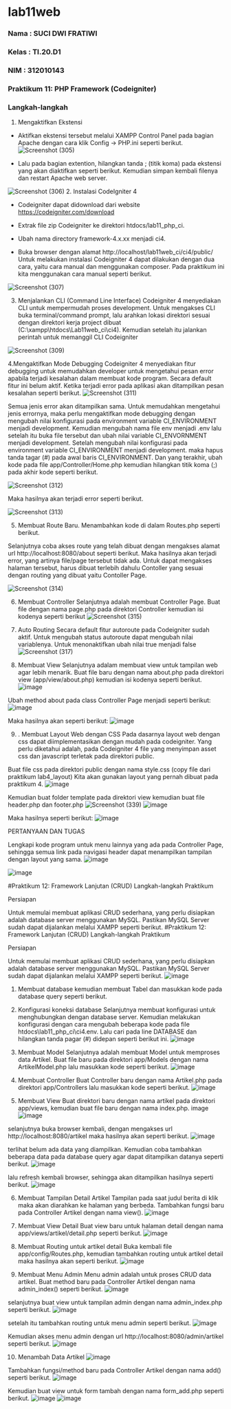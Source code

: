 # lab11web

### Nama  : SUCI DWI FRATIWI
### Kelas : TI.20.D1
### NIM   : 312010143

### Praktikum 11: PHP Framework (Codeigniter)
### Langkah-langkah
1. Mengaktifkan Ekstensi
- Aktifkan ekstensi tersebut melalui XAMPP Control Panel pada bagian Apache dengan cara klik Config -> PHP.ini seperti berikut.
![Screenshot (305)](https://user-images.githubusercontent.com/101787968/174429021-75e0a8f6-05ad-4e6a-879d-249a21ce13b0.png)

- Lalu pada bagian extention, hilangkan tanda ; (titik koma) pada ekstensi yang akan diaktifkan seperti berikut. Kemudian simpan kembali filenya dan restart Apache web server.

![Screenshot (306)](https://user-images.githubusercontent.com/101787968/174429090-20ae8c50-880e-4841-b7a5-cdff8ffdeb6c.png)
2. Instalasi CodeIgniter 4
- Codeigniter dapat didownload dari website https://codeigniter.com/download

- Extrak file zip Codeigniter ke direktori htdocs/lab11_php_ci.

- Ubah nama directory framework-4.x.xx menjadi ci4.

- Buka browser dengan alamat http://localhost/lab11web_ci/ci4/public/ Untuk melakukan instalasi Codeigniter 4 dapat dilakukan dengan dua cara, yaitu cara manual dan menggunakan composer. Pada praktikum ini kita menggunakan cara manual seperti berikut.

![Screenshot (307)](https://user-images.githubusercontent.com/101787968/174429120-3832949c-3b63-4198-b068-3227019d9da5.png)

3. Menjalankan CLI (Command Line Interface)
Codeigniter 4 menyediakan CLI untuk mempermudah proses development. Untuk mengakses CLI buka terminal/command prompt, lalu arahkan lokasi direktori sesuai dengan direktori kerja project dibuat (C:\xampp\htdocs\Lab11web_ci\ci4). Kemudian setelah itu jalankan perintah untuk memanggil CLI Codeigniter

![Screenshot (309)](https://user-images.githubusercontent.com/101787968/174429158-779a2cde-5d5f-4e8d-af7d-0923566d5e96.png)

4.Mengaktifkan Mode Debugging Codeigniter 4 menyediakan fitur debugging untuk memudahkan developer untuk mengetahui pesan error apabila terjadi kesalahan dalam membuat kode program. Secara default fitur ini belum aktif. Ketika terjadi error pada aplikasi akan ditampilkan pesan kesalahan seperti berikut.
![Screenshot (311)](https://user-images.githubusercontent.com/101787968/174429817-d67afe52-ef35-4005-88f1-57f2ad738a57.png)

Semua jenis error akan ditampilkan sama. Untuk memudahkan mengetahui jenis errornya, maka perlu mengaktifkan mode debugging dengan mengubah nilai konfigurasi pada environment variable CI_ENVIRONMENT menjadi development. Kemudian mengubah nama file env menjadi .env lalu setelah itu buka file tersebut dan ubah nilai variable CI_ENVORNMENT menjadi development. Setelah mengubah nilai konfigurasi pada environment variable CI_ENVIRONMENT menjadi development. maka hapus tanda tagar (#) pada awal baris CI_ENVIRONMENT. Dan yang terakhir, ubah kode pada file app/Controller/Home.php kemudian hilangkan titik koma (;) pada akhir kode seperti berikut.

![Screenshot (312)](https://user-images.githubusercontent.com/101787968/174461279-3bfacf28-7463-489e-a151-b519ba3d69c1.png)

Maka hasilnya akan terjadi error seperti berikut.

![Screenshot (313)](https://user-images.githubusercontent.com/101787968/174461283-d0f89f22-59af-4721-8a3f-422b1fb2e12b.png)

5. Membuat Route Baru. Menambahkan kode di dalam Routes.php seperti berikut.


Selanjutnya coba akses route yang telah dibuat dengan mengakses alamat url http://localhost:8080/about seperti berikut. Maka hasilnya akan terjadi error, yang artinya file/page tersebut tidak ada. Untuk dapat mengakses halaman tersebut, harus dibuat terlebih dahulu Contoller yang sesuai dengan routing yang dibuat yaitu Contoller Page.

![Screenshot (314)](https://user-images.githubusercontent.com/101787968/174461310-99b97e36-e574-42ac-a861-223940e6f312.png)

6. Membuat Controller
Selanjutnya adalah membuat Controller Page. Buat file dengan nama page.php pada direktori Controller kemudian isi kodenya seperti berikut
![Screenshot (315)](https://user-images.githubusercontent.com/101787968/174461318-c1aae4e6-b185-4f33-9933-6ae98f009b0e.png)

7. Auto Routing
Secara default fitur autoroute pada Codeigniter sudah aktif. Untuk mengubah status autoroute dapat mengubah nilai variablenya. Untuk menonaktifkan ubah nilai true menjadi false
![Screenshot (317)](https://user-images.githubusercontent.com/101787968/174461331-0e850516-c6a1-43ae-a971-aa00c921bf6d.png)

8. Membuat View
Selanjutnya adalam membuat view untuk tampilan web agar lebih menarik. Buat file baru dengan nama about.php pada direktori view (app/view/about.php) kemudian isi kodenya seperti berikut.
![image](https://user-images.githubusercontent.com/101787968/174806219-7bfe2114-c2d6-43c6-a261-19876185f848.png)

Ubah method about pada class Controller Page menjadi seperti berikut:
![image](https://user-images.githubusercontent.com/101787968/174806585-5e886593-b0fc-485f-abd9-4a595dd4a26c.png)

Maka hasilnya akan seperti berikut:
![image](https://user-images.githubusercontent.com/101787968/174806831-b9cd00f8-7508-4884-889c-e2d18d95ec2a.png)

9. . Membuat Layout Web dengan CSS
Pada dasarnya layout web dengan css dapat diimplementasikan dengan mudah pada codeigniter. Yang perlu diketahui adalah, pada Codeigniter 4 file yang menyimpan asset css dan javascript terletak pada direktori public.

Buat file css pada direktori public dengan nama style.css (copy file dari praktikum lab4_layout) Kita akan gunakan layout yang pernah dibuat pada praktikum 4.
![image](https://user-images.githubusercontent.com/101787968/174806918-bf376b83-c69c-4e23-9c73-fd23ffe76670.png)


Kemudian buat folder template pada direktori view kemudian buat file header.php dan footer.php
![Screenshot (339)](https://user-images.githubusercontent.com/101787968/174807168-a664e60f-13a1-4190-89c1-866efe8b6439.png)
![image](https://user-images.githubusercontent.com/101787968/174807248-769a2d6a-51db-4355-8daa-ddcab2db0c76.png)

Maka hasilnya seperti berikut:
![image](https://user-images.githubusercontent.com/101787968/174807345-a71d4c82-022b-4c42-a9f1-8c04103acb2b.png)

PERTANYAAN DAN TUGAS

Lengkapi kode program untuk menu lainnya yang ada pada Controller Page, sehingga semua link pada navigasi header dapat menampilkan tampilan dengan layout yang sama.
![image](https://user-images.githubusercontent.com/101787968/174808319-474f7a45-27b7-4491-9a6a-56c952d2edec.png)

![image](https://user-images.githubusercontent.com/101787968/174809334-07bf8513-dc5e-4c0c-9867-8ac8acf72b8e.png)

#Praktikum 12: Framework Lanjutan (CRUD) Langkah-langkah Praktikum

Persiapan

Untuk memulai membuat aplikasi CRUD sederhana, yang perlu disiapkan adalah database server menggunakan MySQL. Pastikan MySQL Server sudah dapat dijalankan melalui XAMPP seperti berikut. #Praktikum 12: Framework Lanjutan (CRUD) Langkah-langkah Praktikum

Persiapan

Untuk memulai membuat aplikasi CRUD sederhana, yang perlu disiapkan adalah database server menggunakan MySQL. Pastikan MySQL Server sudah dapat dijalankan melalui XAMPP seperti berikut.
![image](https://user-images.githubusercontent.com/101787968/176345501-550efb72-9576-4e46-beb3-0adb08c41ed5.png)

1. Membuat database kemudian membuat Tabel dan masukkan kode pada database query seperti berikut.
2. Konfigurasi koneksi database Selanjutnya membuat konfigurasi untuk menghubungkan dengan database server. Kemudian melakukan konfigurasi dengan cara mengubah beberapa kode pada file htdocs\lab11_php_ci\ci4.env. Lalu cari pada line DATABASE dan hilangkan tanda pagar (#) didepan seperti berikut ini.
![image](https://user-images.githubusercontent.com/101787968/176345588-bd91cb87-c2f3-4e48-98c7-489551cf81a3.png)

3. Membuat Model Selanjutnya adalah membuat Model untuk memproses data Artikel. Buat file baru pada direktori app/Models dengan nama ArtikelModel.php lalu masukkan kode seperti berikut.
![image](https://user-images.githubusercontent.com/101787968/176345675-9adcaa7f-b397-4c47-9226-b713c8cbd75a.png)

4. Membuat Controller Buat Controller baru dengan nama Artikel.php pada direktori app/Controllers lalu masukkan kode seperti berikut.
![image](https://user-images.githubusercontent.com/101787968/176345856-e535003d-b62e-4180-b7a6-d8cc231793f9.png)

5. Membuat View Buat direktori baru dengan nama artikel pada direktori app/views, kemudian buat file baru
dengan nama index.php. image
![image](https://user-images.githubusercontent.com/101787968/176345819-ef68db30-48a4-4459-9cb6-583adf4b07ec.png)

selanjutnya buka browser kembali, dengan mengakses url http://localhost:8080/artikel maka hasilnya akan seperti berikut.
![image](https://user-images.githubusercontent.com/101787968/176345742-30caec5e-242c-460a-bcba-084fcdb6a907.png)

terlihat belum ada data yang diampilkan. Kemudian coba tambahkan beberapa data pada database query agar dapat ditampilkan datanya seperti berikut. 
![image](https://user-images.githubusercontent.com/101787968/176346080-1fe20508-4284-49e0-85f2-e8c487c655d2.png)

lalu refresh kembali browser, sehingga akan ditampilkan hasilnya seperti berikut.
![image](https://user-images.githubusercontent.com/101787968/176346114-54c6e9bc-9fa9-4234-a9e7-ca1c8841a980.png)

6. Membuat Tampilan Detail Artikel
Tampilan pada saat judul berita di klik maka akan diarahkan ke halaman yang berbeda. Tambahkan fungsi baru pada Controller Artikel dengan nama view().
![image](https://user-images.githubusercontent.com/101787968/176347817-da9b4a43-0c38-4d7e-bc2b-10b47a78cd1c.png)

7. Membuat View Detail Buat view baru untuk halaman detail dengan nama app/views/artikel/detail.php seperti berikut.
![image](https://user-images.githubusercontent.com/101787968/176346231-5d3cbe68-6e7a-43e0-beff-8766f89537de.png)

8. Membuat Routing untuk artikel detail Buka kembali file app/config/Routes.php, kemudian tambahkan routing untuk artikel detail maka hasilnya akan seperti berikut.
![image](https://user-images.githubusercontent.com/101787968/176346280-35ecb6a2-dca3-470d-8b4b-b115b7ef3778.png)

9. Membuat Menu Admin Menu admin adalah untuk proses CRUD data artikel. Buat method baru pada Controller Artikel dengan nama admin_index() seperti berikut.
![image](https://user-images.githubusercontent.com/101787968/176346299-601516b8-fd6a-4179-aa4a-b40e5413c07a.png)

selanjutnya buat view untuk tampilan admin dengan nama admin_index.php seperti berikut.
![image](https://user-images.githubusercontent.com/101787968/176346333-6ec07ebc-ab26-40aa-a9c5-ae908cd820c9.png)

setelah itu tambahkan routing untuk menu admin seperti berikut.
![image](https://user-images.githubusercontent.com/101787968/176346370-81cce2d8-ecd2-4645-93a0-586681f8bc9e.png)

Kemudian akses menu admin dengan url http://localhost:8080/admin/artikel seperti berikut.
![image](https://user-images.githubusercontent.com/101787968/176346407-651d7e33-c588-4c8b-9d7d-b74e9f8044be.png)

10. Menambah Data Artikel
![image](https://user-images.githubusercontent.com/101787968/176346455-5da6c262-3cc3-4bde-8b3e-44420c7ebbd6.png)

Tambahkan fungsi/method baru pada Controller Artikel dengan nama add() seperti berikut.
![image](https://user-images.githubusercontent.com/101787968/176346652-53d082db-db2d-4db6-8f42-443a2d4db585.png)

Kemudian buat view untuk form tambah dengan nama form_add.php seperti berikut.
![image](https://user-images.githubusercontent.com/101787968/176346561-4203cd4f-f571-40a9-8103-35bc5acff28e.png)
![image](https://user-images.githubusercontent.com/101787968/176346698-78070a82-0f25-426e-b57f-396431d552ce.png)

